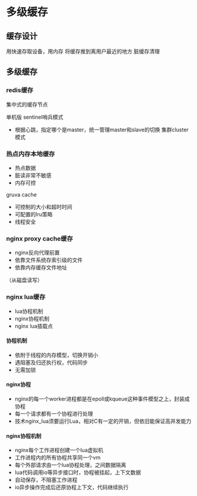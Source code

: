 # 多级缓存

## 缓存设计

用快速存取设备，用内存
将缓存推到离用户最近的地方
脏缓存清理

## 多级缓存

### redis缓存

集中式的缓存节点

单机版
sentinel哨兵模式
- 根据心跳，指定哪个是master，统一管理master和slave的切换
集群cluster模式

### 热点内存本地缓存
- 热点数据
- 脏读非常不敏感
- 内存可控

gruva cache
- 可控制的大小和超时时间
- 可配置的lru策略
- 线程安全

### nginx proxy cache缓存

- nginx反向代理前置
- 依靠文件系统存索引级的文件
- 依靠内存缓存文件地址

（从磁盘读写）

### nginx lua缓存

- lua协程机制
- nginx协程机制
- nginx lua插载点

#### 协程机制
- 依附于线程的内存模型，切换开销小
- 遇阻塞及归还执行权，代码同步
- 无需加锁

#### nginx协程
- nginx的每一个worker进程都是在epoll或kqueue这种事件模型之上，封装成协程
- 每一个请求都有一个协程进行处理
- 技术nginx_lua须要运行Lua，相对C有一定的开销，但依旧能保证高并发能力

#### nginx协程机制

- nginx每个工作进程创建一个lua虚拟机
- 工作进程内的所有协程共享同一个vm
- 每个外部请求由一个lua协程处理，之间数据隔离
- lua代码调用io等异步接口时，协程被挂起，上下文数据
- 自动保存，不阻塞工作进程
- io异步操作完成后还原协程上下文，代码继续执行

